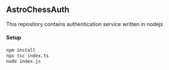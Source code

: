 ## AstroChessAuth

This repository contains authentication service written in nodejs

#### Setup
```bash
npm install
npx tsc index.ts
node index.js
```

